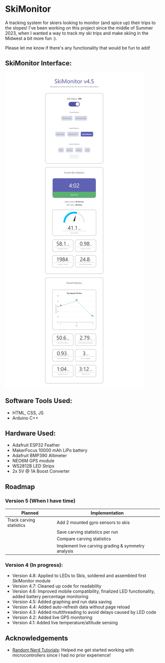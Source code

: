 # SkiMonitor

A tracking system for skiers looking to monitor (and spice up) their trips to the slopes! I've been working on this project since the middle of Summer 2023, when I wanted a way to track my ski trips and make skiing in the Midwest a bit more fun :).

Please let me know if there's any functionality that would be fun to add!

## SkiMonitor Interface:
![Image](/SkiMonitor_dashboard.png)


## Software Tools Used:
- HTML, CSS, JS
- Arduino C++

## Hardware Used:
- Adafruit ESP32 Feather
- MakerFocus 10000 mAh LiPo battery
- Adafruit BMP390 Altimeter
- NEO6M GPS module
- WS2812B LED Strips
- 2x 5V @ 1A Boost Converter

## Roadmap

### Version 5 (When I have time)
| Planned | Implementation |
| ---           | ---         |
| Track carving statistics | Add 2 mounted gyro sensors to skis |
|  | Save carving statistics per run |
|  | Compare carving statistics |
|  | Implement live carving grading & symmetry analysis |


### Version 4 (In progress):
- Version 4.8: Applied to LEDs to Skis, soldered and assembled first SkiMonitor module
- Version 4.7: Cleaned up code for readability
- Version 4.6: Improved mobile compatibility, finalized LED functionality, added battery percentage monitoring
- Version 4.5: Added graphing and run data saving
- Version 4.4: Added auto-refresh data without page reload
- Version 4.3: Added multithreading to avoid delays caused by LED code
- Version 4.2: Added live GPS monitoring
- Version 4.1: Added live temperature/altitude sensing


## Acknowledgements

 - [Random Nerd Tutorials](https://randomnerdtutorials.com/): Helped me get started working with microcontrollers since I had no prior experience!
